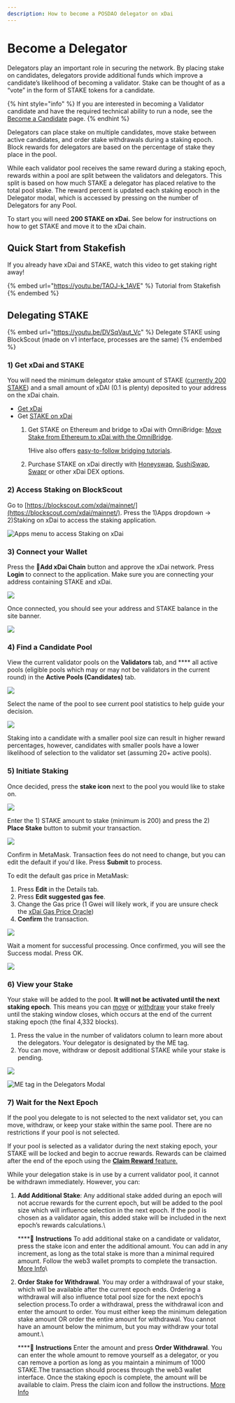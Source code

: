 ```yaml
---
description: How to become a POSDAO delegator on xDai
---
```


# Become a Delegator

Delegators play an important role in securing the network. By placing stake on candidates, delegators provide additional funds which improve a candidate’s likelihood of becoming a validator. Stake can be thought of as a “vote” in the form of STAKE tokens for a candidate.

{% hint style="info" %}
If you are interested in becoming a Validator candidate and have the required technical ability to run a node, see the [Become a Candidate](become-a-candidate-validator.md) page.
{% endhint %}

Delegators can place stake on multiple candidates, move stake between active candidates, and order stake withdrawals during a staking epoch. Block rewards for delegators are based on the percentage of stake they place in the pool.&#x20;

While each validator pool receives the same reward during a staking epoch, rewards within a pool are split between the validators and delegators. This split is based on how much STAKE a delegator has placed relative to the total pool stake. The reward percent is updated each staking epoch in the Delegator modal, which is accessed by pressing on the number of Delegators for any Pool.

To start you will need **200 STAKE on xDai.** See below for instructions on how to get STAKE and move it to the xDai chain.

## Quick Start from Stakefish

If you already have xDai and STAKE, watch this video to get staking right away!

{% embed url="https://youtu.be/TAOJ-k_1AVE" %}
Tutorial from Stakefish
{% endembed %}

## **Delegating STAKE**

{% embed url="https://youtu.be/DVSqVaut_Vc" %}
Delegate STAKE using BlockScout (made on v1 interface, processes are the same)
{% endembed %}

### 1) Get xDai and STAKE

You will need the minimum delegator stake amount of STAKE ([currently 200 STAKE](https://snapshot.page/#/xdaistake.eth/proposal/QmW87yvqQ64t97wj4woee1dBtX1uQSeED8pCqoW2yk5qWs)) and a small amount of xDAI (0.1 is plenty) deposited to your address on the xDai chain.

* [Get xDai](../../for-users/getting-started-with-xdai.md#2-get-a-little-xdai)
* Get [STAKE on xDai](../stake-token/get-stake/)
  1.  Get STAKE on Ethereum and bridge to xDai with OmniBridge: [Move Stake from Ethereum to xDai with the OmniBridge](https://youtu.be/qbuBqur9lcE).&#x20;

      1Hive also offers [easy-to-follow bridging tutorials](https://honeyswap.org/xdai-bridges).
  2. Purchase STAKE on xDai directly with [Honeyswap](https://honeyswap.org/#/swap), [SushiSwap](https://app.sushi.com/swap), [Swapr](https://swapr.eth.link/#/swap) or other xDai DEX options.&#x20;

### 2) Access Staking on BlockScout

Go to [https://blockscout.com/xdai/mainnet/](https://blockscout.com/xdai/mainnet/). Press the 1)Apps dropdown -> 2)Staking on xDai to access the staking application.

![Apps menu to access Staking on xDai](../../.gitbook/assets/staking-1.png)

### 3) Connect your Wallet&#x20;

Press the **🦊Add xDai Chain** button and approve the xDai network. Press **Login** to connect to the application. Make sure you are connecting your address containing STAKE and xDai.

![](../../.gitbook/assets/connect-wallet.gif)

Once connected, you should see your address and STAKE balance in the site banner.

![](../../.gitbook/assets/address-1.png)

### 4) Find a Candidate Pool

View the current validator pools on the **Validators** tab, and **** all active pools (eligible pools which may or may not be validators in the current round) in the **Active Pools (Candidates)** tab.&#x20;

![](../../.gitbook/assets/select-validator.png)

Select the name of the pool to see current pool statistics to help guide your decision.&#x20;

![](../../.gitbook/assets/peerion-1.png)

Staking into a candidate with a smaller pool size can result in higher reward percentages, however, candidates with smaller pools have a lower likelihood of selection to the validator set (assuming 20+ active pools).

### 5) Initiate Staking

Once decided, press the **stake icon** next to the pool you would like to stake on.

![](../../.gitbook/assets/stake-on-anyblock.png)

Enter the 1) STAKE amount to stake (minimum is 200) and press the 2) **Place Stake** button to submit your transaction.

![](../../.gitbook/assets/anyblock-1.png)

Confirm in MetaMask. Transaction fees do not need to change, but you can edit the default if you'd like. Press **Submit** to process.

To edit the default gas price in MetaMask:

1. Press **Edit** in the Details tab.
2. Press **Edit suggested gas fee**.
3. Change the Gas price (1 Gwei will likely work, if you are unsure check the [xDai Gas Price Oracle](../../for-developers/developer-resources/gas-price-oracle.md))
4. **Confirm** the transaction.

![](../../.gitbook/assets/mm-priority.png)

Wait a moment for successful processing. Once confirmed, you will see the Success modal. Press OK.

![](<../../.gitbook/assets/success-modal (1).png>)

### 6) View your Stake

Your stake will be added to the pool. **It will not be activated until the next staking epoch**. This means you can [move](staking-operations/move-stake.md) or [withdraw](staking-operations/withdraw-stake.md) your stake freely until the staking window closes, which occurs at the end of the current staking epoch (the final 4,332 blocks).

1. Press the value in the number of validators column to learn more about the delegators. Your delegator is designated by the ME tag.
2. You can move, withdraw or deposit additional STAKE while your stake is pending.

![](../../.gitbook/assets/delegate-moves.png)

![ME tag in the Delegators Modal](../../.gitbook/assets/anyblock-delegator.png)

### 7) Wait for the Next Epoch

If the pool you delegate to is not selected to the next validator set, you can move, withdraw, or keep your stake within the same pool. There are no restrictions if your pool is not selected.

If your pool is selected as a validator during the next staking epoch, your STAKE will be locked and begin to accrue rewards. Rewards can be claimed after the end of the epoch using the [**Claim Reward** feature.](staking-operations/claim-stake.md)

While your delegation stake is in use by a current validator pool, it cannot be withdrawn immediately. However, you can:

1.  **Add Additional Stake**: Any additional stake added during an epoch will not accrue rewards for the current epoch, but will be added to the pool size which will influence selection in the next epoch. If the pool is chosen as a validator again, this added stake will be included in the next epoch’s rewards calculations.\


    ****:gem: **Instructions** To add additional stake on a candidate or validator, press the stake icon and enter the additional amount. You can add in any increment, as long as the total stake is more than a minimal required amount. Follow the web3 wallet prompts to complete the transaction. [More Info](staking-operations/add-stake.md)\

2.  **Order Stake for Withdrawal**. You may order a withdrawal of your stake, which will be available after the current epoch ends. Ordering a withdrawal will also influence total pool size for the next epoch’s selection process.To order a withdrawal, press the withdrawal icon and enter the amount to order. You must either keep the minimum delegation stake amount OR order the entire amount for withdrawal. You cannot have an amount below the minimum, but you may withdraw your total amount.\


    ****:gem: **Instructions** Enter the amount and press **Order Withdrawal**. You can enter the whole amount to remove yourself as a delegator, or you can remove a portion as long as you maintain a minimum of 1000 STAKE.The transaction should process through the web3 wallet interface. Once the staking epoch is complete, the amount will be available to claim. Press the claim icon and follow the instructions. [More Info](staking-operations/withdraw-stake.md#ordered-withdrawal)
